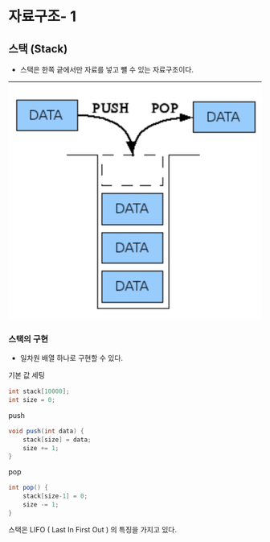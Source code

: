 # 자료구조- 1

## 스택 (Stack)

- 스택은 한쪽 긑에서만 자료를 넣고 뺼 수 있는 자료구조이다.

![stack](./img/Stack.png)

### 스택의 구현

- 일차원 배열 하나로 구현할 수 있다.

기본 값 세팅
```java
int stack[10000];
int size = 0;
```

push 
```java
void push(int data) {
    stack[size] = data;
    size += 1;
}
```

pop
```java
int pop() {
    stack[size-1] = 0;
    size -= 1;
}
```

스택은 LIFO ( Last In First Out ) 의 특징을 가지고 있다.

